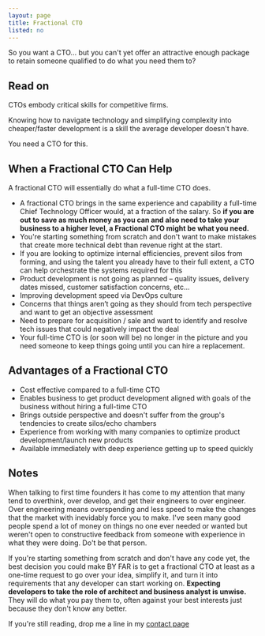 ```yaml
---
layout: page
title: Fractional CTO
listed: no
---
```


So you want a CTO... but you can't yet offer an attractive enough package to retain someone qualified to do what you need them to?

## Read on

CTOs embody critical skills for competitive firms. 

Knowing how to navigate technology and simplifying complexity into cheaper/faster development is a skill the average developer doesn't have.

You need a CTO for this.

## When a Fractional CTO Can Help
A fractional CTO will essentially do what a full-time CTO does.

- A fractional CTO brings in the same experience and capability a full-time Chief Technology Officer would, at a fraction of the salary. So **if you are out to save as much money as you can and also need to take your business to a higher level, a Fractional CTO might be what you need.**
- You're starting something from scratch and don't want to make mistakes that create more technical debt than revenue right at the start.
- If you are looking to optimize internal efficiencies, prevent silos from forming, and using the talent you already have to their full extent, a CTO can help orchestrate the systems required for this
- Product development is not going as planned – quality issues, delivery dates missed, customer satisfaction concerns, etc…
- Improving development speed via DevOps culture
- Concerns that things aren’t going as they should from tech perspective and want to get an objective assessment
- Need to prepare for acquisition / sale and want to identify and resolve tech issues that could negatively impact the deal
- Your full-time CTO is (or soon will be) no longer in the picture and you need someone to keep things going until you can hire a replacement.

## Advantages of a Fractional CTO
- Cost effective compared to a full-time CTO
- Enables business to get product development aligned with goals of the business without hiring a full-time CTO
- Brings outside perspective and doesn't suffer from the group's tendencies to create silos/echo chambers
- Experience from working with many companies to optimize product development/launch new products
- Available immediately with deep experience getting up to speed quickly

## Notes
When talking to first time founders it has come to my attention that many tend to overthink, over develop, and get their engineers to over engineer. Over engineering means overspending and less speed to make the changes that the market with inevidably force you to make. I've seen many good people spend a lot of money on things no one ever needed or wanted but weren't open to constructive feedback from someone with experience in what they were doing. Do't be that person.

If you're starting something from scratch and don't have any code yet, the best decision you could make BY FAR is to get a fractional CTO at least as a one-time request to go over your idea, simplify it, and turn it into requirements that any developer can start working on. **Expecting developers to take the role of architect and business analyst is unwise.** They will do what you pay them to, often against your best interests just because they don't know any better.

If you're still reading, drop me a line in my <a href="/contact/">contact page</a>

